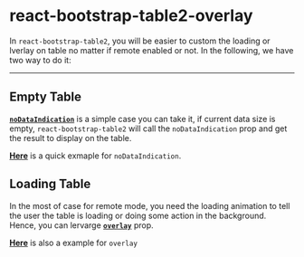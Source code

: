 # react-bootstrap-table2-overlay
In `react-bootstrap-table2`, you will be easier to custom the loading or lverlay on table no matter if remote enabled or not. In the following, we have two way to do it:

-----

## Empty Table
[**`noDataIndication`**](https://react-bootstrap-table.github.io/react-bootstrap-table2/docs/table-props.html#nodataindication-function) is a simple case you can take it, if current data size is empty, `react-bootstrap-table2` will call the `noDataIndication` prop and get the result to display on the table.   

[**Here**](https://react-bootstrap-table.github.io/react-bootstrap-table2/storybook/index.html?selectedKind=EmptyTableOverlay) is a quick exmaple for `noDataIndication`.

## Loading Table
In the most of case for remote mode, you need the loading animation to tell the user the table is loading or doing some action in the background. Hence, you can lervarge [**`overlay`**](https://react-bootstrap-table.github.io/react-bootstrap-table2/docs/table-props.html#overlay-function) prop.

[**Here**](https://react-bootstrap-table.github.io/react-bootstrap-table2/storybook/index.html?selectedKind=EmptyTableOverlay) is also a example for `overlay`